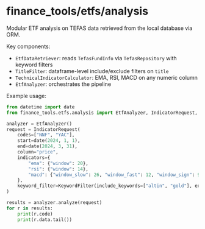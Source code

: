 # finance_tools/etfs/analysis

Modular ETF analysis on TEFAS data retrieved from the local database via ORM.

Key components:
- `EtfDataRetriever`: reads `TefasFundInfo` via `TefasRepository` with keyword filters
- `TitleFilter`: dataframe-level include/exclude filters on `title`
- `TechnicalIndicatorCalculator`: EMA, RSI, MACD on any numeric column
- `EtfAnalyzer`: orchestrates the pipeline

Example usage:

```python
from datetime import date
from finance_tools.etfs.analysis import EtfAnalyzer, IndicatorRequest, KeywordFilter

analyzer = EtfAnalyzer()
request = IndicatorRequest(
    codes=["NNF", "YAC"],
    start=date(2024, 1, 1),
    end=date(2024, 3, 31),
    column="price",
    indicators={
        "ema": {"window": 20},
        "rsi": {"window": 14},
        "macd": {"window_slow": 26, "window_fast": 12, "window_sign": 9},
    },
    keyword_filter=KeywordFilter(include_keywords=["altin", "gold"], exclude_keywords=["usd"]),
)

results = analyzer.analyze(request)
for r in results:
    print(r.code)
    print(r.data.tail())
```


